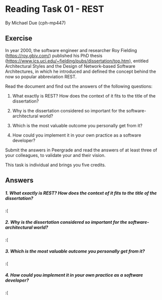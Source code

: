# Reading Task 01 - REST

By Michael Due (cph-mp447)

## Exercise

In year 2000, the software engineer and researcher Roy Fielding (https://roy.gbiv.com/) published his PhD thesis (https://www.ics.uci.edu/~fielding/pubs/dissertation/top.htm), entitled Architectural Styles and the Design of Network-based Software Architectures, in which he introduced and defined the concept behind the now so popular abbreviation REST.

Read the document and find out the answers of the following questions:

1. What exactly is REST? How does the context of it fits to the title of the dissertation?

2. Why is the dissertation considered so important for the software-architectural world?

3. Which is the most valuable outcome you personally get from it?

4. How could you implement it in your own practice as a software developer?

Submit the answers in Peergrade and read the answers of at least three of your colleagues, to validate your and their vision.

This task is individual and brings you five credits.

## Answers

##### 1. What exactly is REST? How does the context of it fits to the title of the dissertation?

:(

##### 2. Why is the dissertation considered so important for the software-architectural world?

:(

##### 3. Which is the most valuable outcome you personally get from it?

:(

##### 4. How could you implement it in your own practice as a software developer?

:(
